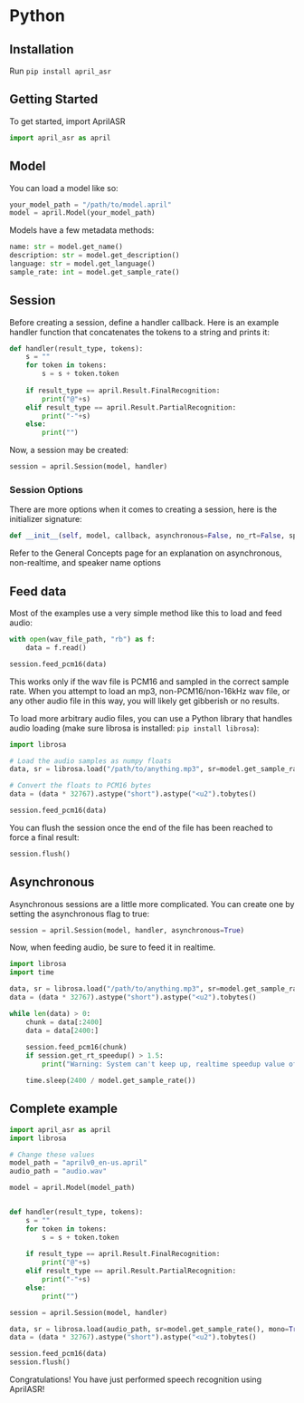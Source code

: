 # Python

## Installation

Run `pip install april_asr`


## Getting Started

To get started, import AprilASR

```py
import april_asr as april
```


## Model

You can load a model like so:

```py
your_model_path = "/path/to/model.april"
model = april.Model(your_model_path)
```

Models have a few metadata methods:
```py
name: str = model.get_name()
description: str = model.get_description()
language: str = model.get_language()
sample_rate: int = model.get_sample_rate()
```

## Session

Before creating a session, define a handler callback. Here is an example handler function that concatenates the tokens to a string and prints it:

```py
def handler(result_type, tokens):
    s = ""
    for token in tokens:
        s = s + token.token
    
    if result_type == april.Result.FinalRecognition:
        print("@"+s)
    elif result_type == april.Result.PartialRecognition:
        print("-"+s)
    else:
        print("")
```

Now, a session may be created:

```py
session = april.Session(model, handler)
```

### Session Options

There are more options when it comes to creating a session, here is the initializer signature:
```py
def __init__(self, model, callback, asynchronous=False, no_rt=False, speaker_name=""):
```

Refer to the General Concepts page for an explanation on asynchronous, non-realtime, and speaker name options

## Feed data

Most of the examples use a very simple method like this to load and feed audio:

```py
with open(wav_file_path, "rb") as f:
    data = f.read()

session.feed_pcm16(data)
```

This works only if the wav file is PCM16 and sampled in the correct sample rate. When you attempt to load an mp3, non-PCM16/non-16kHz wav file, or any other audio file in this way, you will likely get gibberish or no results.

To load more arbitrary audio files, you can use a Python library that handles audio loading (make sure librosa is installed: `pip install librosa`):

```py
import librosa

# Load the audio samples as numpy floats
data, sr = librosa.load("/path/to/anything.mp3", sr=model.get_sample_rate(), mono=True)

# Convert the floats to PCM16 bytes
data = (data * 32767).astype("short").astype("<u2").tobytes()

session.feed_pcm16(data)
```


You can flush the session once the end of the file has been reached to force a final result:
```py
session.flush()
```

## Asynchronous

Asynchronous sessions are a little more complicated. You can create one by setting the asynchronous flag to true:

```py
session = april.Session(model, handler, asynchronous=True)
```

Now, when feeding audio, be sure to feed it in realtime.

```py
import librosa
import time

data, sr = librosa.load("/path/to/anything.mp3", sr=model.get_sample_rate(), mono=True)
data = (data * 32767).astype("short").astype("<u2").tobytes()

while len(data) > 0:
    chunk = data[:2400]
    data = data[2400:]
    
    session.feed_pcm16(chunk)
    if session.get_rt_speedup() > 1.5:
        print("Warning: System can't keep up, realtime speedup value of " + str(session.get_rt_speedup()))

    time.sleep(2400 / model.get_sample_rate())
```


## Complete example

```py
import april_asr as april
import librosa

# Change these values
model_path = "aprilv0_en-us.april"
audio_path = "audio.wav"

model = april.Model(model_path)


def handler(result_type, tokens):
    s = ""
    for token in tokens:
        s = s + token.token
    
    if result_type == april.Result.FinalRecognition:
        print("@"+s)
    elif result_type == april.Result.PartialRecognition:
        print("-"+s)
    else:
        print("")

session = april.Session(model, handler)

data, sr = librosa.load(audio_path, sr=model.get_sample_rate(), mono=True)
data = (data * 32767).astype("short").astype("<u2").tobytes()

session.feed_pcm16(data)
session.flush()

```

Congratulations! You have just performed speech recognition using AprilASR!